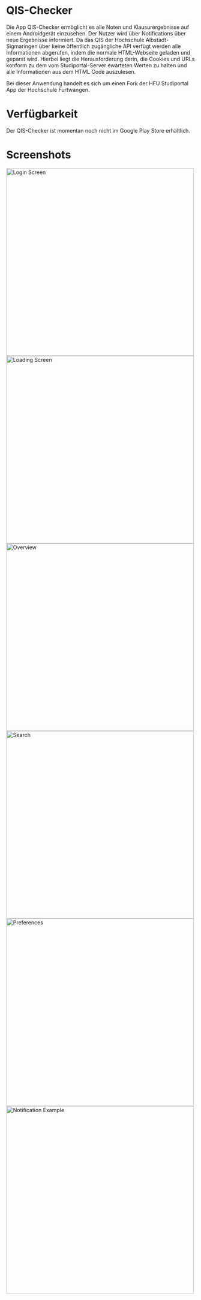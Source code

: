 QIS-Checker
===================
Die App QIS-Checker ermöglicht es alle Noten und Klausurergebnisse auf einem Androidgerät einzusehen. Der Nutzer wird über Notifications über neue Ergebnisse informiert. Da das QIS der Hochschule Albstadt-Sigmaringen über keine öffentlich zugängliche API verfügt werden alle Informationen abgerufen, indem die normale HTML-Webseite geladen und geparst wird. Hierbei liegt die Herausforderung darin, die Cookies und URLs konform zu dem vom Studiportal-Server ewarteten Werten zu halten und alle Informationen aus dem HTML Code auszulesen.

Bei dieser Anwendung handelt es sich um einen Fork der HFU Studiportal App der Hochschule Furtwangen.

Verfügbarkeit
===================
Der QIS-Checker ist momentan noch nicht im Google Play Store erhältlich.

Screenshots
===========
<img src="https://raw.githubusercontent.com/mkotzjan/qis-checker/screenshots/Login.png" alt="Login Screen" width="500"/>
<img src="https://raw.githubusercontent.com/mkotzjan/qis-checker/screenshots/Load.png" alt="Loading Screen" width="500"/>
<img src="https://raw.githubusercontent.com/mkotzjan/qis-checker/screenshots/Overview.png" alt="Overview" width="500"/>
<img src="https://raw.githubusercontent.com/mkotzjan/qis-checker/screenshots/Search.png" alt="Search" width="500"/>
<img src="https://raw.githubusercontent.com/mkotzjan/qis-checker/screenshots/Preferences.png" alt="Preferences" width="500"/>
<img src="https://raw.githubusercontent.com/mkotzjan/qis-checker/screenshots/Notification.png" alt="Notification Example" width="500"/>

